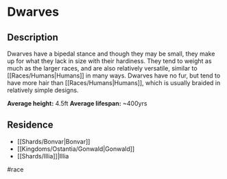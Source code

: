 # Dwarves

## Description
Dwarves have a bipedal stance and though they may be small, they make up for what they lack in size with their hardiness. They tend to weight as much as the larger races, and are also relatively versatile, similar to [[Races/Humans|Humans]] in many ways. Dwarves have no fur, but tend to have more hair than [[Races/Humans|Humans]], which is usually braided in relatively simple designs.

**Average height:** 4.5ft
**Average lifespan:** ~400yrs

## Residence
- [[Shards/Bonvar|Bonvar]]
- [[Kingdoms/Ostantia/Gonwald|Gonwald]]
- [[Shards/Illia]]|Illia

#race